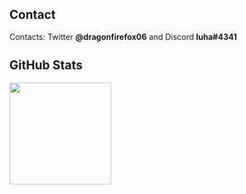 ## Contact

Contacts: Twitter **@dragonfirefox06** and Discord **luha#4341**


## GitHub Stats

<p align="left">
<a href="https://github.com/dragonfirefox">
<img height="180em" src="https://github-readme-stats-eight-theta.vercel.app/api?username=dragonfirefox&show_icons=true&theme=dracula&include_all_commits=false&count_private=true"/>
</a>
</p>
